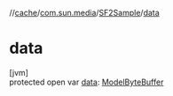 //[cache](../../../index.md)/[com.sun.media](../index.md)/[SF2Sample](index.md)/[data](data.md)

# data

[jvm]\
protected open var [data](data.md): [ModelByteBuffer](../-model-byte-buffer/index.md)
